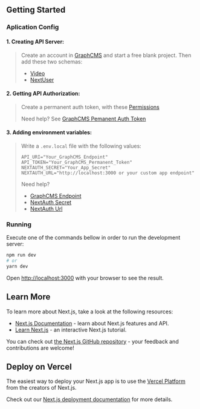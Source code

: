 ## Getting Started

### Aplication Config
#### 1. Creating API Server:
>Create an account in [GraphCMS](https://graphcms.com/) and start a free blank project. Then add these two schemas: 
>* [Video](https://i.imgur.com/puYIgMN.png "(target|_blank)")
>* [NextUser](https://i.imgur.com/tUfUtM1.png "(target|_blank)")

#### 2. Getting API Authorization:
>Create a permanent auth token, with these [Permissions](https://i.imgur.com/Wtja1Hj.png)
> 
>Need help? See [GraphCMS Pemanent Auth Token](https://graphcms.com/docs/api-reference/basics/permissions#permanent-auth-tokens-with-specific-models)

#### 3. Adding environment variables:
>Write a `.env.local` file with the following values:
>```
>API_URI="Your_GraphCMS_Endpoint"
>API_TOKEN="Your_GraphCMS_Permanent_Token"
>NEXTAUTH_SECRET="Your_App_Secret"
>NEXTAUTH_URL="http://localhost:3000 or your custom app endpoint"
>```
>Need help?
>* [GraphCMS Endpoint](https://graphcms.com/docs/api-reference/basics/authorization#api-endpoint)
>* [NextAuth Secret](https://next-auth.js.org/configuration/options#nextauth_secret)
>* [NextAuth Url](https://next-auth.js.org/configuration/options#nextauth_url)

### Running
Execute one of the commands bellow in order to run the development server:

```bash
npm run dev
# or
yarn dev
```

Open [http://localhost:3000](http://localhost:3000) with your browser to see the result.

## Learn More

To learn more about Next.js, take a look at the following resources:

- [Next.js Documentation](https://nextjs.org/docs) - learn about Next.js features and API.
- [Learn Next.js](https://nextjs.org/learn) - an interactive Next.js tutorial.

You can check out [the Next.js GitHub repository](https://github.com/vercel/next.js/) - your feedback and contributions are welcome!

## Deploy on Vercel

The easiest way to deploy your Next.js app is to use the [Vercel Platform](https://vercel.com/new?utm_medium=default-template&filter=next.js&utm_source=create-next-app&utm_campaign=create-next-app-readme) from the creators of Next.js.

Check out our [Next.js deployment documentation](https://nextjs.org/docs/deployment) for more details.
